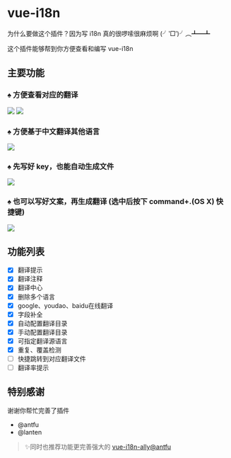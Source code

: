 # vue-i18n

为什么要做这个插件？因为写 i18n 真的很啰嗦很麻烦啊 (╯‵□′)╯︵┻━┻

这个插件能够帮到你方便查看和编写 vue-i18n


## 主要功能

### ♠ 方便查看对应的翻译

![](static/demo-5.png)
![](static/demo-1.gif)

### ♠ 方便基于中文翻译其他语言

![](static/demo-2.gif)

### ♠ 先写好 key，也能自动生成文件

![](static/demo-3.gif)

### ♠ 也可以写好文案，再生成翻译 (选中后按下 command+.(OS X) 快捷键)

![](static/demo-4.gif)

## 功能列表

- [x] 翻译提示
- [x] 翻译注释
- [x] 翻译中心
- [x] 删除多个语言
- [x] google、youdao、baidu在线翻译
- [x] 字段补全
- [x] 自动配置翻译目录
- [x] 手动配置翻译目录
- [x] 可指定翻译源语言
- [x] 重复、覆盖检测
- [ ] 快捷跳转到对应翻译文件
- [ ] 翻译率提示

## 特别感谢
谢谢你帮忙完善了插件

- @antfu
- @lanten

> ✨同时也推荐功能更完善强大的 [vue-i18n-ally@antfu](https://github.com/antfu/vue-i18n-ally)